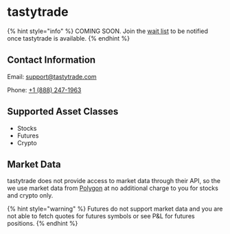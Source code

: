 # tastytrade

{% hint style="info" %}
COMING SOON. Join the [wait list](https://traderspost.io/broker/tastytrade) to be notified once tastytrade is available.
{% endhint %}

## Contact Information

Email: [support@tastytrade.com](mailto:support@tastytrade.com)

Phone: [+1 (888) 247-1963](tel:18882471963)

## Supported Asset Classes

* Stocks
* Futures
* Crypto

## Market Data

tastytrade does not provide access to market data through their API, so the we use market data from [Polygon](https://polygon.io/) at no additional charge to you for stocks and crypto only.

{% hint style="warning" %}
Futures do not support market data and you are not able to fetch quotes for futures symbols or see P\&L for futures positions.
{% endhint %}
